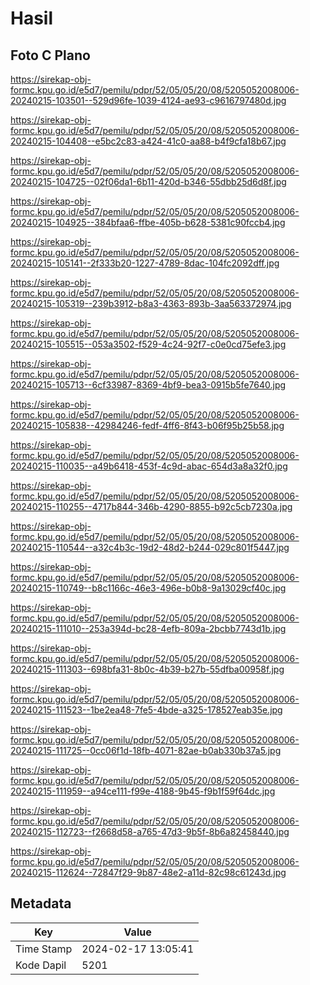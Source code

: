 # Hasil

## Foto C Plano

https://sirekap-obj-formc.kpu.go.id/e5d7/pemilu/pdpr/52/05/05/20/08/5205052008006-20240215-103501--529d96fe-1039-4124-ae93-c9616797480d.jpg

https://sirekap-obj-formc.kpu.go.id/e5d7/pemilu/pdpr/52/05/05/20/08/5205052008006-20240215-104408--e5bc2c83-a424-41c0-aa88-b4f9cfa18b67.jpg

https://sirekap-obj-formc.kpu.go.id/e5d7/pemilu/pdpr/52/05/05/20/08/5205052008006-20240215-104725--02f06da1-6b11-420d-b346-55dbb25d6d8f.jpg

https://sirekap-obj-formc.kpu.go.id/e5d7/pemilu/pdpr/52/05/05/20/08/5205052008006-20240215-104925--384bfaa6-ffbe-405b-b628-5381c90fccb4.jpg

https://sirekap-obj-formc.kpu.go.id/e5d7/pemilu/pdpr/52/05/05/20/08/5205052008006-20240215-105141--2f333b20-1227-4789-8dac-104fc2092dff.jpg

https://sirekap-obj-formc.kpu.go.id/e5d7/pemilu/pdpr/52/05/05/20/08/5205052008006-20240215-105319--239b3912-b8a3-4363-893b-3aa563372974.jpg

https://sirekap-obj-formc.kpu.go.id/e5d7/pemilu/pdpr/52/05/05/20/08/5205052008006-20240215-105515--053a3502-f529-4c24-92f7-c0e0cd75efe3.jpg

https://sirekap-obj-formc.kpu.go.id/e5d7/pemilu/pdpr/52/05/05/20/08/5205052008006-20240215-105713--6cf33987-8369-4bf9-bea3-0915b5fe7640.jpg

https://sirekap-obj-formc.kpu.go.id/e5d7/pemilu/pdpr/52/05/05/20/08/5205052008006-20240215-105838--42984246-fedf-4ff6-8f43-b06f95b25b58.jpg

https://sirekap-obj-formc.kpu.go.id/e5d7/pemilu/pdpr/52/05/05/20/08/5205052008006-20240215-110035--a49b6418-453f-4c9d-abac-654d3a8a32f0.jpg

https://sirekap-obj-formc.kpu.go.id/e5d7/pemilu/pdpr/52/05/05/20/08/5205052008006-20240215-110255--4717b844-346b-4290-8855-b92c5cb7230a.jpg

https://sirekap-obj-formc.kpu.go.id/e5d7/pemilu/pdpr/52/05/05/20/08/5205052008006-20240215-110544--a32c4b3c-19d2-48d2-b244-029c801f5447.jpg

https://sirekap-obj-formc.kpu.go.id/e5d7/pemilu/pdpr/52/05/05/20/08/5205052008006-20240215-110749--b8c1166c-46e3-496e-b0b8-9a13029cf40c.jpg

https://sirekap-obj-formc.kpu.go.id/e5d7/pemilu/pdpr/52/05/05/20/08/5205052008006-20240215-111010--253a394d-bc28-4efb-809a-2bcbb7743d1b.jpg

https://sirekap-obj-formc.kpu.go.id/e5d7/pemilu/pdpr/52/05/05/20/08/5205052008006-20240215-111303--698bfa31-8b0c-4b39-b27b-55dfba00958f.jpg

https://sirekap-obj-formc.kpu.go.id/e5d7/pemilu/pdpr/52/05/05/20/08/5205052008006-20240215-111523--1be2ea48-7fe5-4bde-a325-178527eab35e.jpg

https://sirekap-obj-formc.kpu.go.id/e5d7/pemilu/pdpr/52/05/05/20/08/5205052008006-20240215-111725--0cc06f1d-18fb-4071-82ae-b0ab330b37a5.jpg

https://sirekap-obj-formc.kpu.go.id/e5d7/pemilu/pdpr/52/05/05/20/08/5205052008006-20240215-111959--a94ce111-f99e-4188-9b45-f9b1f59f64dc.jpg

https://sirekap-obj-formc.kpu.go.id/e5d7/pemilu/pdpr/52/05/05/20/08/5205052008006-20240215-112723--f2668d58-a765-47d3-9b5f-8b6a82458440.jpg

https://sirekap-obj-formc.kpu.go.id/e5d7/pemilu/pdpr/52/05/05/20/08/5205052008006-20240215-112624--72847f29-9b87-48e2-a11d-82c98c61243d.jpg


## Metadata

| Key        | Value               |
| ---------- | ------------------- |
| Time Stamp | 2024-02-17 13:05:41 |
| Kode Dapil | 5201                |




